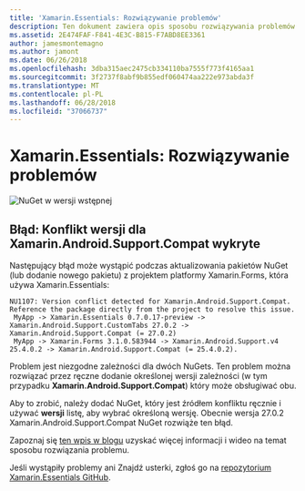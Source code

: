 ```yaml
---
title: 'Xamarin.Essentials: Rozwiązywanie problemów'
description: Ten dokument zawiera opis sposobu rozwiązywania problemów napotkanych podczas programowania z użyciem biblioteki Xamarin.Essentials.
ms.assetid: 2E474FAF-F841-4E3C-B815-F7ABD8EE3361
author: jamesmontemagno
ms.author: jamont
ms.date: 06/26/2018
ms.openlocfilehash: 3dba315aec2475cb334110ba7555f773f4165aa1
ms.sourcegitcommit: 3f2737f8abf9b855edf060474aa222e973abda3f
ms.translationtype: MT
ms.contentlocale: pl-PL
ms.lasthandoff: 06/28/2018
ms.locfileid: "37066737"
---
```

# <a name="xamarinessentials-troubleshooting"></a>Xamarin.Essentials: Rozwiązywanie problemów

![NuGet w wersji wstępnej](~/media/shared/pre-release.png)

## <a name="error-version-conflict-detected-for-xamarinandroidsupportcompat"></a>Błąd: Konflikt wersji dla Xamarin.Android.Support.Compat wykryte

Następujący błąd może wystąpić podczas aktualizowania pakietów NuGet (lub dodanie nowego pakietu) z projektem platformy Xamarin.Forms, która używa Xamarin.Essentials:

```
NU1107: Version conflict detected for Xamarin.Android.Support.Compat. Reference the package directly from the project to resolve this issue. 
 MyApp -> Xamarin.Essentials 0.7.0.17-preview -> Xamarin.Android.Support.CustomTabs 27.0.2 -> Xamarin.Android.Support.Compat (= 27.0.2) 
 MyApp -> Xamarin.Forms 3.1.0.583944 -> Xamarin.Android.Support.v4 25.4.0.2 -> Xamarin.Android.Support.Compat (= 25.4.0.2).
```

Problem jest niezgodne zależności dla dwóch NuGets. Ten problem można rozwiązać przez ręczne dodanie określonej wersji zależności (w tym przypadku **Xamarin.Android.Support.Compat**) który może obsługiwać obu.

Aby to zrobić, należy dodać NuGet, który jest źródłem konfliktu ręcznie i używać **wersji** listę, aby wybrać określoną wersję. Obecnie wersja 27.0.2 Xamarin.Android.Support.Compat NuGet rozwiąże ten błąd.

Zapoznaj się [ten wpis w blogu](https://redth.codes/how-to-fix-the-dreaded-version-conflict-nuget-error-in-your-xamarin-android-projects/) uzyskać więcej informacji i wideo na temat sposobu rozwiązania problemu.

Jeśli wystąpiły problemy ani Znajdź usterki, zgłoś go na [repozytorium Xamarin.Essentials GitHub](http://github.com/xamarin/Essentials).
